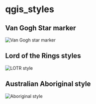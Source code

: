 # qgis_styles
## Van Gogh Star marker
![Van Gogh star marker](https://github.com/kevelyn1/qgis_styles/blob/master/van_gogh/van_gogh_stars.png)

## Lord of the Rings styles
![LOTR style](https://github.com/kevelyn1/qgis_styles/blob/master/LOTR_style/lotr_estonia.png)


## Australian Aboriginal style
![Aboriginal style](https://github.com/kevelyn1/qgis_styles/blob/master/indigenous/australia.png)


